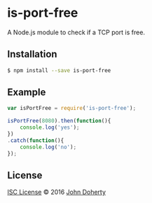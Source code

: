 # is-port-free

A Node.js module to check if a TCP port is free.

## Installation

```bash
$ npm install --save is-port-free
```

## Example

```js
var isPortFree = require('is-port-free');

isPortFree(8080).then(function(){
    console.log('yes');
})
.catch(function(){
    console.log('no');
});
```

## License

[ISC License](LICENSE) &copy; 2016 [John Doherty](https://courseof.life/johndoherty)